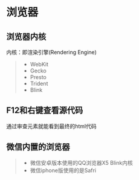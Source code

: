 # 浏览器

## 浏览器内核

内核：即渲染引擎(Rendering Engine)

>- WebKit
>- Gecko
>- Presto
>- Trident
>- Blink

## F12和右键查看源代码

通过审查元素就能看到最终的html代码

## 微信内置的浏览器

>- 微信安卓版本使用的QQ浏览器X5 Blink内核
>- 微信iphone版使用的是Safri
